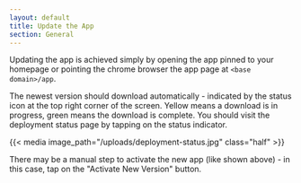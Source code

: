 ```yaml
---
layout: default
title: Update the App
section: General
---
```


Updating the app is achieved simply by opening the app pinned to your homepage or pointing the chrome browser the app page at `<base domain>/app`.

The newest version should download automatically - indicated by the status icon at the top right corner of the screen. Yellow means a download is in progress, green means the download is complete. You should visit the deployment status page by tapping on the status indicator.

{{< media image_path="/uploads/deployment-status.jpg" class="half" >}}

There may be a manual step to activate the new app (like shown above) - in this
case, tap on the "Activate New Version" button.
